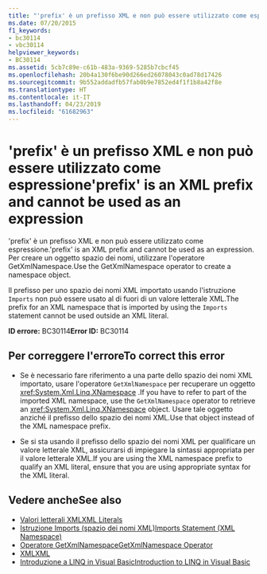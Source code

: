 ```yaml
---
title: "'prefix' è un prefisso XML e non può essere utilizzato come espressione"
ms.date: 07/20/2015
f1_keywords:
- bc30114
- vbc30114
helpviewer_keywords:
- BC30114
ms.assetid: 5cb7c89e-c61b-483a-9369-5285b7cbcf45
ms.openlocfilehash: 20b4a130f6be90d266ed26078043c0ad78d17426
ms.sourcegitcommit: 9b552addadfb57fab0b9e7852ed4f1f1b8a42f8e
ms.translationtype: HT
ms.contentlocale: it-IT
ms.lasthandoff: 04/23/2019
ms.locfileid: "61682963"
---
```

# <a name="prefix-is-an-xml-prefix-and-cannot-be-used-as-an-expression"></a><span data-ttu-id="2c076-102">'prefix' è un prefisso XML e non può essere utilizzato come espressione</span><span class="sxs-lookup"><span data-stu-id="2c076-102">'prefix' is an XML prefix and cannot be used as an expression</span></span>
<span data-ttu-id="2c076-103">'prefix' è un prefisso XML e non può essere utilizzato come espressione.</span><span class="sxs-lookup"><span data-stu-id="2c076-103">'prefix' is an XML prefix and cannot be used as an expression.</span></span> <span data-ttu-id="2c076-104">Per creare un oggetto spazio dei nomi, utilizzare l'operatore GetXmlNamespace.</span><span class="sxs-lookup"><span data-stu-id="2c076-104">Use the GetXmlNamespace operator to create a namespace object.</span></span>  
  
 <span data-ttu-id="2c076-105">Il prefisso per uno spazio dei nomi XML importato usando l'istruzione `Imports` non può essere usato al di fuori di un valore letterale XML.</span><span class="sxs-lookup"><span data-stu-id="2c076-105">The prefix for an XML namespace that is imported by using the `Imports` statement cannot be used outside an XML literal.</span></span>  
  
 <span data-ttu-id="2c076-106">**ID errore:** BC30114</span><span class="sxs-lookup"><span data-stu-id="2c076-106">**Error ID:** BC30114</span></span>  
  
## <a name="to-correct-this-error"></a><span data-ttu-id="2c076-107">Per correggere l'errore</span><span class="sxs-lookup"><span data-stu-id="2c076-107">To correct this error</span></span>  
  
- <span data-ttu-id="2c076-108">Se è necessario fare riferimento a una parte dello spazio dei nomi XML importato, usare l'operatore `GetXmlNamespace` per recuperare un oggetto <xref:System.Xml.Linq.XNamespace> .</span><span class="sxs-lookup"><span data-stu-id="2c076-108">If you have to refer to part of the imported XML namespace, use the `GetXmlNamespace` operator to retrieve an <xref:System.Xml.Linq.XNamespace> object.</span></span> <span data-ttu-id="2c076-109">Usare tale oggetto anziché il prefisso dello spazio dei nomi XML.</span><span class="sxs-lookup"><span data-stu-id="2c076-109">Use that object instead of the XML namespace prefix.</span></span>  
  
- <span data-ttu-id="2c076-110">Se si sta usando il prefisso dello spazio dei nomi XML per qualificare un valore letterale XML, assicurarsi di impiegare la sintassi appropriata per il valore letterale XML.</span><span class="sxs-lookup"><span data-stu-id="2c076-110">If you are using the XML namespace prefix to qualify an XML literal, ensure that you are using appropriate syntax for the XML literal.</span></span>  
  
## <a name="see-also"></a><span data-ttu-id="2c076-111">Vedere anche</span><span class="sxs-lookup"><span data-stu-id="2c076-111">See also</span></span>

- [<span data-ttu-id="2c076-112">Valori letterali XML</span><span class="sxs-lookup"><span data-stu-id="2c076-112">XML Literals</span></span>](../../visual-basic/language-reference/xml-literals/index.md)
- [<span data-ttu-id="2c076-113">Istruzione Imports (spazio dei nomi XML)</span><span class="sxs-lookup"><span data-stu-id="2c076-113">Imports Statement (XML Namespace)</span></span>](../../visual-basic/language-reference/statements/imports-statement-xml-namespace.md)
- [<span data-ttu-id="2c076-114">Operatore GetXmlNamespace</span><span class="sxs-lookup"><span data-stu-id="2c076-114">GetXmlNamespace Operator</span></span>](../../visual-basic/language-reference/operators/getxmlnamespace-operator.md)
- [<span data-ttu-id="2c076-115">XML</span><span class="sxs-lookup"><span data-stu-id="2c076-115">XML</span></span>](../../visual-basic/programming-guide/language-features/xml/index.md)
- [<span data-ttu-id="2c076-116">Introduzione a LINQ in Visual Basic</span><span class="sxs-lookup"><span data-stu-id="2c076-116">Introduction to LINQ in Visual Basic</span></span>](../../visual-basic/programming-guide/language-features/linq/introduction-to-linq.md)

